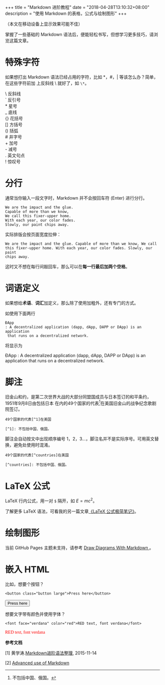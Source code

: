 +++
title = "Markdown 进阶教程"
date = "2018-04-28T13:10:32+08:00"
description = "使用 Markdown 的表格，公式与绘制图形"
+++

（本文在移动设备上显示效果可能不佳）

掌握了一些基础的 Markdown 语法后，便能轻松书写，但想学习更多技巧，请浏览这篇文章。

# 特殊字符
如果想打出 Markdown 语法已经占用的字符，比如 \*，\#，\| 等该怎么办？简单，在这些字符前加
上反斜线  \\ 就好了，如 `\*`。

\\   反斜线  
\`   反引号  
\*   星号  
\_   底线  
\{\}  花括号  
\[\]  方括号  
\(\)  括弧  
\#   井字号  
\+   加号  
\-   减号  
\.   英文句点  
\!   惊叹号  

# 分行
通常当你输入一段文字时，Markdown 并不会按回车符 (Enter) 进行分行。

```
We are the impact and the glue.
Capable of more than we know,
We call this fixer-upper home.
With each year, our color fades.
Slowly, our paint chips away.
```

实际排版会按页面宽度拉伸：

```
We are the impact and the glue. Capable of more than we know, We call
this fixer-upper home. With each year, our color fades. Slowly, our paint
chips away.
```

这时又不想在每行间敲回车，那么可以在**每一行最后加两个空格**。

# 词语定义

如果想给**术语**、**词汇**加定义，那么除了使用加粗外，还有专门的方式。

如使用下面两行
```
ĐApp
: A decentralized application (dapp, dApp, DAPP or DApp) is an application
 that runs on a decentralized network.
```

将显示为

ĐApp
: A decentralized application (dapp, dApp, DAPP or DApp) is an application that runs on a decentralized network.


# 脚注
旧金山和约，是第二次世界大战的大部分同盟国成员与日本签订的和平条约，1951年9月8日由包括日本
在内的49个国家的代表[^1]在美国旧金山的战争纪念歌剧院签订。

[^1]: 不包括中国、俄国。

```
49个国家的代表[^1]在美国

[^1]: 不包括中国、俄国。
```

脚注会自动按文中出现顺序编号 1，2，3...，脚注名并不是实际序号。可用英文替换，避免处使用时混淆。

```
49个国家的代表[^countries]在美国

[^countries]: 不包括中国、俄国。
```

# LaTeX 公式
LaTeX 行内公式，用一对 `$` 隔开，如 $E=mc^2$。

了解更多 LaTeX 语法，可看我的另一篇文章[《LaTeX 公式极简笔记》](https://zyfdegh.github.io/post/201805-latex-tutorial/)。

# 绘制图形
当前 GitHub Pages 主题未支持，请参考 [Draw Diagrams With Markdown
](http://support.typora.io/Draw-Diagrams-With-Markdown/)。

# 嵌入 HTML
比如，想要个按钮？
```
<button class="button large">Press here</button>
```
<button class="button large">Press here</button>

想要文字带有颜色并使用字体？

```
<font face="verdana" color="red">RED text, font verdana</font>
```
<font face="verdana" color="red">RED text, font verdana</font>

**参考文档**

\[1\] 黄学涛.[Markdown进阶语法整理](https://www.jianshu.com/p/0b257de21eb5), 2015-11-14

\[2\] [Advanced use of Markdown](https://docs.moodle.org/24/en/Advanced_use_of_Markdown)

[latex-pdf]: https://www.cs.princeton.edu/courses/archive/spr10/cos433/Latex/latex-guide.pdf

